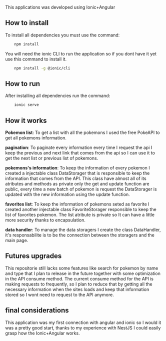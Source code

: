 This applications was developed using Ionic+Angular

## How to install

To install all dependencies you must use the command:

```bash
    npm install
```

You will need the ionic CLI to run the application so if you dont have it yet use this command to install it.

```bash
    npm install -g @ionic/cli
```

## How to run

After installing all dependencies run the command:

```bash
    ionic serve
```

## How it works

**Pokemon list**: To get a list with all the pokemons I used the free PokeAPI to get all pokemons information.

**pagination**: To paginate every information every time I request the api I keep the previous and next link that comes from the api so I can use it to get the next list or previous list of pokemons.

**pokemons's information**: To keep the information of every pokemon I created a injectable class DataStorager that is responsible to keep the information that comes from the API. This class have almost all of its atributes and methods as private only the get and update function are public, every time a new batch of pokemon is request the DataStorager is updated with the new information using the update function.

**favorites list**: To keep the information of pokemons seted as favorite I created another injectable class FavoriteStorager responsible to keep the list of favorites pokemon. The list atribute is private so It can have a little more security thanks to encapsulation.

**data handler**: To manage the data storagers I create the class DataHandler, it's responsabilite is to be the connection between the storagers and the main page.

## Futures upgrades

This repositorie still lacks some features like search for pokemon by name and type that I plan to release in the future together with some optimization in the API consume method. The current consume method for the API is making requests to frequently, so I plan to reduce that by getting all the necessary information when the sites loads and keep that information stored so I wont need to request to the API anymore.

## final considerations
This application was my first connection with angular and ionic so I would it was a pretty good start, thanks to my experience with NestJS I could easily grasp how the Ionic+Angular works.
